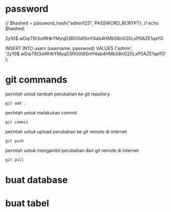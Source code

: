 # password

// $hashed = password_hash("admin123", PASSWORD_BCRYPT);
// echo $hashed;

$2y$10$.wDqiT6t3otRHkYMyqD3RO0dISmY4ab4HMbS8nG20LxP0AZE1qaYG

INSERT INTO users (username, password) VALUES ('admin', '$2y$10$.wDqiT6t3otRHkYMyqD3RO0dISmY4ab4HMbS8nG20LxP0AZE1qaYG');


# git commands

perintah untuk tambah perubahan ke git repsitory 

```
git add .
```

perintah untuk melakukan commit
```
git commit
```

perintah untuk upload perubahan ke git remote di internet
```
git push
```

perintah untuk mengambil perubahan dari git remote di internet
```
git pull
```

# buat database

# buat tabel